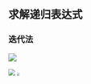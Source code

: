 ## 求解递归表达式
### 迭代法

![](C:\Users\liuhao\Pictures\Screenshots\迭代法求递归表达式.png)

<img src="C:\Users\liuhao\Pictures\Screenshots\屏幕截图 2024-09-10 200036.png" style="zoom: 80%;" />   <img src="C:\Users\liuhao\Pictures\Screenshots\屏幕截图 2024-09-10 200203.png" style="zoom: 33%;" />









